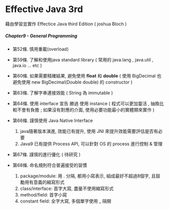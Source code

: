 # Effective Java 3rd

藉由學習並實作 Effectice Java third Edition ( joshua Bloch )

##### Chapter9 - General Programming

- 第52條. 慎用重載(overload)
- 第59條. 了解和使用java standard library ( 常用的 java.lang , java.util , java.io ... etc )
- 第60條. 如果需要精確結果, 避免使用 **float** 和 **double** ( 使用 BigDecimal 也避免使用 new BigDecimal(Double double) 的 constructor )
- 第63條. 了解字串連接效能 ( String 為 immutable )
- 第64條. 使用 interface 宣告 勝過 使用 instance ( 程式可以更加靈活 , 抽換比較不會有負擔 ; 如果沒有對應的介面, 使用必要功能最小的實體類來實作 )
- 第66條. 謹慎使用 Java Native Interface

	1. java隨著版本演進, 效能已有提升, 使用 JNI 來提升效能需要評估是否有必要
	2. Java9 已有提供 Process API, 可以針對 OS 的 process 進行控制 & 管理
- 第67條. 謹慎的進行優化 ( 待研究 )
- 第68條. 命名規則符合普遍接受的習慣

	 1. package/module: 用 . 分隔, 都用小寫表示, 組成最好不超過8個字, 且鼓勵用有意義的縮寫形式
	 2. class/interface: 首字大寫, 盡量不使用縮寫形式
	 3. method/field: 首字小寫
	 4. constant  field: 全字大寫, 多個單字使用 _ 隔開

